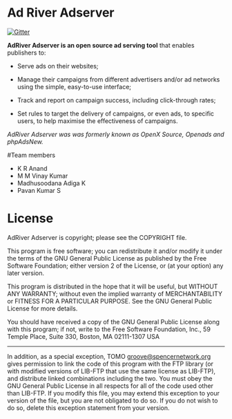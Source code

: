 # Ad River Adserver

[![Gitter](https://badges.gitter.im/Join%20The%20Developers%20Chat.svg)](https://gitter.im/revive-adserver/revive-adserver?utm_source=badge&utm_medium=badge&utm_campaign=pr-badge&utm_content=badge)

**AdRiver Adserver is an open source ad serving tool** that enables publishers to:

* Serve ads on their websites;

* Manage their campaigns from different advertisers and/or ad networks using the simple, easy-to-use interface;

* Track and report on campaign success, including click-through rates;

* Set rules to target the delivery of campaigns, or even ads, to specific users, to help maximise the effectiveness of campaigns.

_AdRiver Adserver was was formerly known as OpenX Source, Openads and phpAdsNew._

#Team members 
* K R Anand
* M M Vinay Kumar
* Madhusoodana Adiga K
* Pavan Kumar S



# License

AdRiver Adserver is copyright; please see the COPYRIGHT file.

This program is free software; you can redistribute it and/or modify
it under the terms of the GNU General Public License as published by
the Free Software Foundation; either version 2 of the License, or
(at your option) any later version.

This program is distributed in the hope that it will be useful,
but WITHOUT ANY WARRANTY; without even the implied warranty of
MERCHANTABILITY or FITNESS FOR A PARTICULAR PURPOSE.  See the
GNU General Public License for more details.

You should have received a copy of the GNU General Public License
along with this program; if not, write to the Free Software
Foundation, Inc., 59 Temple Place, Suite 330, Boston, MA  02111-1307  USA

------------------------------------------------------------------------

In addition, as a special exception, TOMO <groove@spencernetwork.org>
gives permission to link the code of this program with the FTP library
(or with modified versions of LIB-FTP that use the same license as LIB-FTP),
and distribute linked combinations including the two.  You must obey
the GNU General Public License in all respects for all of the code used
other than LIB-FTP.  If you modify this file, you may extend this exception
to your version of the file, but you are not obligated to do so.  If
you do not wish to do so, delete this exception statement from your version.
